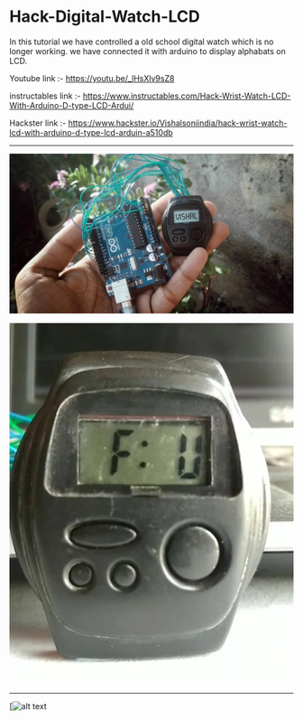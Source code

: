 # Hack-Digital-Watch-LCD

In this tutorial we have controlled a old school digital watch which is no longer working.
we have connected it with arduino to display alphabats on LCD.

Youtube link :- https://youtu.be/_lHsXlv9sZ8

instructables link :- https://www.instructables.com/Hack-Wrist-Watch-LCD-With-Arduino-D-type-LCD-Ardui/

Hackster link :- https://www.hackster.io/Vishalsoniindia/hack-wrist-watch-lcd-with-arduino-d-type-lcd-arduin-a510db


_______________________________

![alt text](https://github.com/vishalsoniindia/Hack-Digital-Watch-LCD/blob/main/FAIKO68KOZRI6OJ.jpg)


![alt text](https://github.com/vishalsoniindia/Hack-Digital-Watch-LCD/blob/main/FGPRKO3KOZRHZTD.jpg)

_______________________________

[![alt text](https://content.instructables.com/FAI/KO68/KOZRI6OJ/FAIKO68KOZRI6OJ.jpg?auto=webp&frame=1&width=1024&height=1024&fit=bounds&md=f245be3d5542b36900715f32f241c395)
